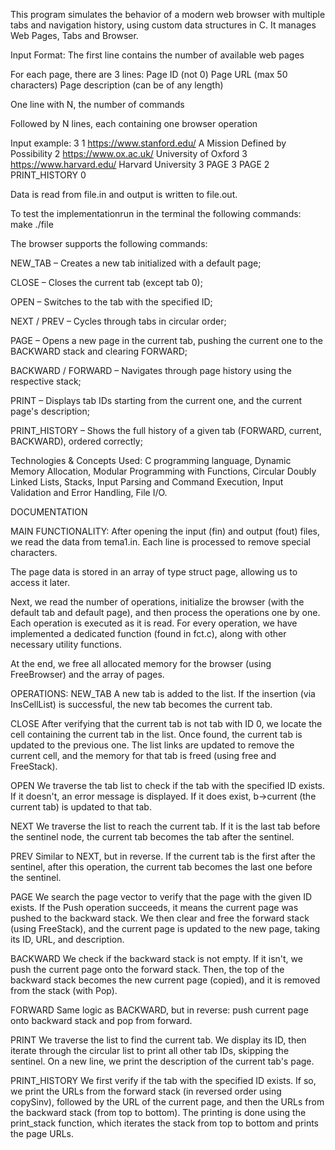 This program simulates the behavior of a modern web browser with multiple tabs and navigation history, using custom data structures in C. It manages Web Pages, Tabs and Browser.



Input Format:
The first line contains the number of available web pages

For each page, there are 3 lines:
Page ID (not 0)
Page URL (max 50 characters)
Page description (can be of any length)

One line with N, the number of commands

Followed by N lines, each containing one browser operation



Input example:
3
1
https://www.stanford.edu/
A Mission Defined by Possibility
2
https://www.ox.ac.uk/
University of Oxford
3
https://www.harvard.edu/
Harvard University
3
PAGE 3
PAGE 2
PRINT_HISTORY 0


Data is read from file.in and output is written to file.out.


To test the implementationrun in the terminal the following commands:
make
./file



The browser supports the following commands:

NEW_TAB – Creates a new tab initialized with a default page;

CLOSE – Closes the current tab (except tab 0);

OPEN <ID> – Switches to the tab with the specified ID;

NEXT / PREV – Cycles through tabs in circular order;

PAGE <ID> – Opens a new page in the current tab, pushing the current one to the BACKWARD stack and clearing FORWARD;

BACKWARD / FORWARD – Navigates through page history using the respective stack;

PRINT – Displays tab IDs starting from the current one, and the current page's description;

PRINT_HISTORY <ID> – Shows the full history of a given tab (FORWARD, current, BACKWARD), ordered correctly;



Technologies & Concepts Used: C programming language, Dynamic Memory Allocation, Modular Programming with Functions, Circular Doubly Linked Lists, Stacks, Input Parsing and Command Execution, Input Validation and Error Handling, File I/O.




DOCUMENTATION

MAIN FUNCTIONALITY:
After opening the input (fin) and output (fout) files, we read the data from tema1.in.
Each line is processed to remove special characters.

The page data is stored in an array of type struct page, allowing us to access it later.

Next, we read the number of operations, initialize the browser (with the default tab and default page), and then process the operations one by one.
Each operation is executed as it is read. For every operation, we have implemented a dedicated function (found in fct.c), along with other necessary utility functions.

At the end, we free all allocated memory for the browser (using FreeBrowser) and the array of pages.

OPERATIONS:
NEW_TAB
A new tab is added to the list. If the insertion (via InsCellList) is successful, the new tab becomes the current tab.

CLOSE
After verifying that the current tab is not tab with ID 0, we locate the cell containing the current tab in the list. Once found, the current tab is updated to the previous one.
The list links are updated to remove the current cell, and the memory for that tab is freed (using free and FreeStack).

OPEN <ID>
We traverse the tab list to check if the tab with the specified ID exists. If it doesn't, an error message is displayed.
If it does exist, b->current (the current tab) is updated to that tab.

NEXT
We traverse the list to reach the current tab. If it is the last tab before the sentinel node, the current tab becomes the tab after the sentinel.

PREV
Similar to NEXT, but in reverse. If the current tab is the first after the sentinel, after this operation, the current tab becomes the last one before the sentinel.

PAGE <ID>
We search the page vector to verify that the page with the given ID exists.
If the Push operation succeeds, it means the current page was pushed to the backward stack.
We then clear and free the forward stack (using FreeStack), and the current page is updated to the new page, taking its ID, URL, and description.

BACKWARD
We check if the backward stack is not empty. If it isn't, we push the current page onto the forward stack.
Then, the top of the backward stack becomes the new current page (copied), and it is removed from the stack (with Pop).

FORWARD
Same logic as BACKWARD, but in reverse: push current page onto backward stack and pop from forward.

PRINT
We traverse the list to find the current tab. We display its ID, then iterate through the circular list to print all other tab IDs, skipping the sentinel.
On a new line, we print the description of the current tab's page.

PRINT_HISTORY <ID>
We first verify if the tab with the specified ID exists.
If so, we print the URLs from the forward stack (in reversed order using copySinv), followed by the URL of the current page, and then the URLs from the backward stack (from top to bottom).
The printing is done using the print_stack function, which iterates the stack from top to bottom and prints the page URLs.
